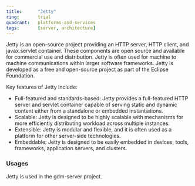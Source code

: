 ```yaml
---
title:      "Jetty"
ring:       trial
quadrant:   platforms-and-services
tags:       [server, architecture]
---
```


Jetty is an open-source project providing an HTTP server, HTTP client, and javax.servlet container. These components are open source and available for commercial use and distribution. Jetty is often used for machine to machine communications within larger software frameworks. Jetty is developed as a free and open-source project as part of the Eclipse Foundation.

Key features of Jetty include:

- Full-featured and standards-based: Jetty provides a full-featured HTTP server and servlet container capable of serving static and dynamic content either from a standalone or embedded instantiations.
- Scalable: Jetty is designed to be highly scalable with mechanisms for more efficiently distributing workload across multiple instances.
- Extensible: Jetty is modular and flexible, and it is often used as a platform for other server-side technologies.
- Embeddable: Jetty is designed to be easily embedded in devices, tools, frameworks, application servers, and clusters.

### Usages
Jetty is used in the gdm-server project.